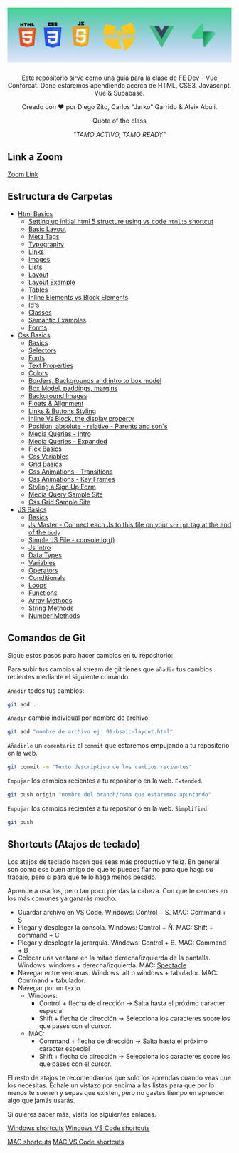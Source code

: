 <h1 align="center">
  <a href="https://github.com/dzc1/ironhack-nov07">
    <img src="./assets/imgs/banner.png" alt="Vue Conforcat Class">
  </a>
</h1>
  <p align="center">
  Este repositorio sirve como una guia para la clase de FE Dev - Vue Conforcat. Done estaremos apendiendo acerca de HTML, CSS3, Javascript, Vue & Supabase.
</p>
 <p align="center" style="font: 16px">
 Creado con ❤️ por Diego Zito, Carlos "Jarko" Garrido & Aleix Abuli.
</p>
<p align="center" style="font: 16px">
 Quote of the class
</p>
<p align="center" style="font:16px; font-style:italic">
 "TAMO ACTIVO, TAMO READY"
</p>

## Link a Zoom

[Zoom Link](https://ironhack.zoom.us/j/91218132607)

## Estructura de Carpetas

- [Html Basics](https://github.com/dzc1/class-jan09/tree/main/section-01-html)
  - [Setting up initial html 5 structure using vs code `html:5` shortcut](https://github.com/dzc1/class-jan09/blob/main/section-01-html/00-vscode-shortcut.html)
  - [Basic Layout](https://github.com/dzc1/class-jan09/blob/main/section-01-html/01-basic-layout.html)
  - [Meta Tags](https://github.com/dzc1/class-jan09/blob/main/section-01-html/02-meta-tags.html)
  - [Typography](https://github.com/dzc1/class-jan09/blob/main/section-01-html/03-typography.html)
  - [Links](https://github.com/dzc1/class-jan09/blob/main/section-01-html/04-links.html)
  - [Images](https://github.com/dzc1/class-jan09/blob/main/section-01-html/05-images.html)
  - [Lists](https://github.com/dzc1/class-jan09/blob/main/section-01-html/06-list.html)
  - [Layout](https://github.com/dzc1/class-jan09/blob/main/section-01-html/07-layout.html)
  - [Layout Example](https://github.com/dzc1/class-jan09/blob/main/section-01-html/08-layout-example.html)
  - [Tables](https://github.com/dzc1/class-jan09/blob/main/section-01-html/09-tables.html)
  - [Inline Elements vs Block Elements](https://github.com/dzc1/class-jan09/blob/main/section-01-html/10-inlinve-vs-block.html)
  - [Id's](https://github.com/dzc1/class-jan09/blob/main/section-01-html/11-ids.html)
  - [Classes](https://github.com/dzc1/class-jan09/blob/main/section-01-html/12-classes.html)
  - [Semantic Examples](https://github.com/dzc1/class-jan09/blob/main/section-01-html/13-semantic-example-consolidated.htm)
  - [Forms](https://github.com/dzc1/class-jan09/blob/main/section-01-html/14-forms.html)
- [Css Basics](https://github.com/dzc1/class-jan09/tree/main/section-02-css)
  - [Basics](https://github.com/dzc1/class-jan09/blob/main/section-02-css/01-basics.html)
  - [Selectors](https://github.com/dzc1/class-jan09/blob/main/section-02-css/02-selectors.html)
  - [Fonts](https://github.com/dzc1/class-jan09/blob/main/section-02-css/03-fonts.html)
  - [Text Properties](https://github.com/dzc1/class-jan09/blob/main/section-02-css/04-text-properties.html)
  - [Colors](https://github.com/dzc1/class-jan09/blob/main/section-02-css/05-colors.html)
  - [Borders, Backgrounds and intro to box model](https://github.com/dzc1/class-jan09/blob/main/section-02-css/06-borders-background.html)
  - [Box Model, paddings, margins](https://github.com/dzc1/class-jan09/blob/main/section-02-css/07-box-model.html)
  - [Background Images](https://github.com/dzc1/class-jan09/blob/main/section-02-css/08-background-images.html)
  - [Floats & Alignment](https://github.com/dzc1/class-jan09/blob/main/section-02-css/09-float-align.html)
  - [Links & Buttons Styling](https://github.com/dzc1/class-jan09/blob/main/section-02-css/10-links-buttons.html)
  - [Inline Vs Block, the display property](https://github.com/dzc1/class-jan09/blob/main/section-02-css/11-inline-block.html)
  - [Position, absolute - relative - Parents and son's](https://github.com/dzc1/class-jan09/blob/main/section-02-css/12-position.html)
  - [Media Queries - Intro](https://github.com/dzc1/class-jan09/blob/main/section-02-css/13-media-queries.html)
  - [Media Queries - Expanded](https://github.com/dzc1/class-jan09/blob/main/section-02-css/14-media-queries-expanded.html)
  - [Flex Basics](https://github.com/dzc1/class-jan09/blob/main/section-02-css/15-flex-basics.html)
  - [Css Variables](https://github.com/dzc1/class-jan09/blob/main/section-02-css/16-css-variables.html)
  - [Grid Basics](https://github.com/dzc1/class-jan09/blob/main/section-02-css/16-grid-basics.html)
  - [Css Animations - Transitions](https://github.com/dzc1/class-jan09/blob/main/section-02-css/17-transitions.html)
  - [Css Animations - Key Frames](https://github.com/dzc1/class-jan09/blob/main/section-02-css/19-keyframes.html)
  - [Styling a Sign Up Form](https://github.com/dzc1/class-jan09/blob/main/section-02-css/20-simple-form-styling.html)
  - [Media Query Sample Site ](https://github.com/dzc1/class-jan09/blob/main/section-02-css/21-media-query-example-site.html)
  - [Css Grid Sample Site](https://github.com/dzc1/class-jan09/blob/main/section-02-css/22-grid-example-site.html)
- [JS Basics](https://github.com/dzc1/class-jan09/tree/main/section-03-js)
  - [Basics](https://github.com/dzc1/class-jan09/blob/main/section-03-js/01-js-basics.html)
  - [Js Master - Connect each Js to this file on your `script` tag at the end of the `body`](https://github.com/dzc1/class-jan09/blob/main/section-03-js/02-js-master.html)
  - [Simple JS File - console.log()](https://github.com/dzc1/class-jan09/blob/main/section-03-js/index.js)
  - [Js Intro](https://github.com/dzc1/class-jan09/blob/main/section-03-js/03-intro.js)
  - [Data Types](https://github.com/dzc1/class-jan09/blob/main/section-03-js/04-data-types.js)
  - [Variables](https://github.com/dzc1/class-jan09/blob/main/section-03-js/05-variables.js)
  - [Operators](https://github.com/dzc1/class-jan09/blob/main/section-03-js/06-operators.js)
  - [Conditionals](https://github.com/dzc1/class-jan09/blob/main/section-03-js/07-conditionals.js)
  - [Loops](https://github.com/dzc1/class-jan09/blob/main/section-03-js/08-loops.js)
  - [Functions](https://github.com/dzc1/class-jan09/blob/main/section-03-js/09-functions.js)
  - [Array Methods](https://github.com/dzc1/class-jan09/blob/main/section-03-js/10-array-methods.js)
  - [String Methods](https://github.com/dzc1/class-jan09/blob/main/section-03-js/11-string-methods.js)
  - [Number Methods](https://github.com/dzc1/class-jan09/blob/main/section-03-js/12-number-methods.js)
  <!-- - []()
- []()
- []()
- []() -->

## Links de Ayuda

- [CSS Frameworks](#css-frameworks)
  - [Tailwind CSS](https://tailwindcss.com/)
- [Chuletas](#Chuletas)
  - [MASTER File](https://dev.to/devmount/a-cheatsheet-of-128-cheatsheets-for-developers-f4m)
  - [Markdown Cheatsheet](https://www.markdownguide.org/cheat-sheet/)
  - [Git Cheatsheet](https://education.github.com/git-cheat-sheet-education.pdf)
  - [Html Cheatsheet](https://devhints.io/html)
  - [Css Cheatsheet](https://devhints.io/css)
  - [Javascript Cheatsheet](https://htmlcheatsheet.com/js/)
- [Videos](#videos)
  - [Welcome to the Internet - Bo Burnham](https://www.youtube.com/watch?v=k1BneeJTDcU)
- [Icon Libraries](#icon-libraries)
  - [Font Awesome](https://fontawesome.com/)
  - [The Noun Project](https://thenounproject.com/)
- [Tools and Helpful Links](#tools)
  - [CSS Grid Generator](https://cssgrid-generator.netlify.app/)
  - [CSS Flex Generator](https://flexbox.help/)
  - [CSS Shadows](https://htmlcssfreebies.com/css-box-shadow-examples/)
  - [CSS Animations](https://animista.net/)
  - [CSS Buttons with Animations](https://htmlcssfreebies.com/pheasant-demure-buttons/)
  - [Media Query CheatSheet](https://gist.github.com/bartholomej/8415655)
  - [JS Operator Lookup](https://www.joshwcomeau.com/operator-lookup/)
  <!-- - []()
  - []()
  - []()
  - []()
  - []() -->

## Comandos de Git

Sigue estos pasos para hacer cambios en tu repositorio:

Para subir tus cambios al stream de git tienes que `añadir` tus cambios recientes mediante el siguiente comando:

`Añadir` todos tus cambios:

```bash
git add .
```

`Añadir` cambio individual por nombre de archivo:

```bash
git add "nombre de archivo ej: 01-bsaic-layout.html"
```

`Añadirle` un `comentario` al `commit` que estaremos empujando a tu repositorio en la web.

```bash
git commit -m "Texto descriptivo de los cambios recientes"
```

`Empujar` los cambios recientes a tu repositorio en la web. `Extended`.

```bash
git push origin "nombre del branch/rama que estaremos apuntando"
```

`Empujar` los cambios recientes a tu repositorio en la web. `Simplified`.

```bash
git push
```

## Shortcuts (Atajos de teclado)

Los atajos de teclado hacen que seas más productivo y feliz. En general son como ese buen amigo del que te puedes fiar no para que haga su trabajo, pero sí para que te lo haga menos pesado.

Aprende a usarlos, pero tampoco pierdas la cabeza. Con que te centres en los más comunes ya ganarás mucho.

- Guardar archivo en VS Code. Windows: Control + S. MAC: Command + S
- Plegar y desplegar la consola. Windows: Control + Ñ. MAC: Shift + command + C
- Plegar y desplegar la jerarquía. Windows: Control + B. MAC: Command + B
- Colocar una ventana en la mitad derecha/izquierda de la pantalla. Windows: windows + derecha/izquierda. MAC: [Spectacle](https://www.spectacleapp.com/)
- Navegar entre ventanas. Windows: alt o windows + tabulador. MAC: Command + tabulador.
- Navegar por un texto.
  - Windows:
    - Control + flecha de dirección -> Salta hasta el próximo caracter especial
    - Shift + flecha de dirección -> Selecciona los caracteres sobre los que pases con el cursor.
  - MAC:
    - Command + flecha de dirección -> Salta hasta el próximo caracter especial
    - Shift + flecha de dirección -> Selecciona los caracteres sobre los que pases con el cursor.

El resto de atajos te recomendamos que solo los aprendas cuando veas que los necesitas. Échale un vistazo por encima a las listas para que por lo menos te suenen y sepas que existen, pero no gastes tiempo en aprender algo que jamás usarás.

Si quieres saber más, visita los siguientes enlaces.

[Windows shortcuts](https://support.microsoft.com/es-es/windows/m%C3%A9todos-abreviados-de-teclado-de-windows-dcc61a57-8ff0-cffe-9796-cb9706c75eec)
[Windows VS Code shortcuts](https://carontestudio.com/blog/atajos-de-teclado-en-visual-studio-code/)

[MAC shortcuts](https://support.apple.com/es-es/HT201236)
[MAC VS Code shortcuts](https://manolohidalgo.com/atajos-de-teclado-en-visual-studio-code-para-mac/)
